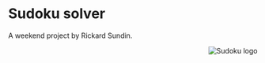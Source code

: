 # Sudoku solver

A weekend project by Rickard Sundin.

<img src="http://github.com/rickardsundin/sudoku/images/sudoku_icon.png" alt="Sudoku logo" align="right" />